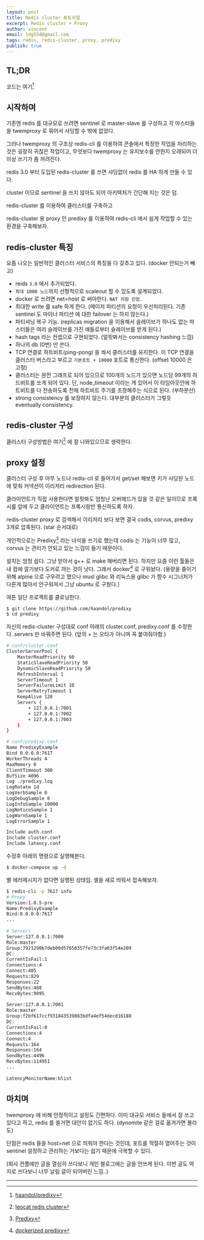 ```yaml
---
layout: post
title: Redis cluster 튜토리얼
excerpt: Redis cluster + Proxy
author: vincent
email: ldg55d@gmail.com
tags: redis, redis-cluster, proxy, predixy
publish: true
---
```


## TL;DR

코드는 여기[^1]

## 시작하며

기존엔 redis 를 대규모로 쓰려면 sentinel 로 master-slave 를 구성하고 각 마스터들을 twemproxy 로 묶어서 샤딩할 수 밖에 없었다.

그러나 twemproxy 의 구조상 redis-cli 를 이용하여 콘솔에서 특정한 작업을 처리하는 것은 굉장히 귀찮은 작업이고, 무엇보다 twemproxy 는 유지보수를 안한지 오래되어 더 이상 쓰기가 좀 꺼려진다.

redis 3.0 부터 도입된 redis-cluster 를 쓰면 샤딩없이 redis 를 HA 하게 만들 수 있다.

cluster 이므로 sentinel 을 쓰지 않아도 되어 아키텍처가 간단해 지는 것은 덤.

redis-cluster 를 이용하여 클러스터를 구축하고 

redis-cluster 용 proxy 인 predixy 를 이용하여 redis-cli 에서 쉽게 작업할 수 있는 환경을 구축해보자.

## redis-cluster 특징

요즘 나오는 일반적인 클러스터 서비스의 특징을 다 갖추고 있다. (docker 안되는거 빼고)

- reids `3.0` 에서 추가되었다.
- `최대 1000 노드`까지 선형적으로 scaleout 할 수 있도록 설계되었다.
- docker 로 쓰려면 net=host 로 써야한다. `NAT 지원 안함.`
- 최대한 write 를 safe 하게 한다. (메이저 파티션의 요청이 우선처리된다. 기존 sentinel 도 마이너 파티션 에 대한 failover 는 하지 않는다.)
- 파티셔닝 복구 기능. (replicas migration 을 이용해서 슬레이브가 하나도 없는 마스터들은 여러 슬레이브를 가진 애들로부터 슬레이브를 받게 된다.)
- hash tags 라는 컨셉으로 구현되었다. (얼핏봐서는 consistency hashing 느낌)
- 하나의 db (0번) 만 쓴다.
- TCP 연결로 하트비트(ping-pong) 을 쏴서 클러스터를 유지한다. 이 TCP 연결을 클러스터 버스라고 부르고 `기본포트 + 10000` 포트로 통신한다. (offset 10000 은 고정)
- 클러스터는 완전 그래프로 되어 있으므로 100개의 노드가 있으면 노드당 99개의 하드비트를 쏘게 되어 있다. 단, node_timeout 이라는 게 있어서 이 타임아웃안에 하트비트를 다 전송하도록 전체 하트비트 주기를 조정해주는 식으로 된다. (부하분산)
- strong consistency 를 보장하지 않는다. 대부분의 클러스터가 그렇듯 eventually consistency.

## redis-cluster 구성

클러스터 구성방법은 여기[^2] 에 잘 나와있으므로 생략한다.

## proxy 설정

클러스터 구성 후 아무 노드나 redis-cli 로 들어가서 get/set 해보면 키가 샤딩된 노드에 맞춰 커넥션이 이리저리 redirection 된다.

클라이언트가 직접 사용한다면 얼핏봐도 엄청난 오버헤드가 있을 것 같은 일이므로 프록시를 앞에 두고 클라이언트는 프록시랑만 통신하도록 하자.

redis-cluster proxy 로 검색해서 이리저리 보다 보면 결국 codis, corvus, predixy 3개로 압축된다. (star 순서대로)

개인적으로는 Predixy[^3] 라는 녀석을 쓰기로 했는데 codis 는 기능이 너무 많고, corvus 는 관리가 안되고 있는 느낌이 들기 때문이다.

설치는 엄청 쉽다. 그냥 받아서 g++ 로 make 해버리면 된다. 하지만 요즘 이런 툴들은 내 컴에 깔기보다 도커로 까는 것이 낫다. 그래서 docker[^4] 로 구워놨다.
(용량을 줄이기 위해 alpine 으로 구우려고 했으나 musl glibc 와 리눅스용 glibc 가 함수 시그너처가 다른게 많아서 안구워져서 그냥 ubuntu 로 구웠다.)

여튼 일단 프로젝트를 클로닝한다.

```bash
$ git clone https://github.com/haandol/predixy
$ cd predixy
```

자신의 redis-cluster 구성대로 conf 아래의 cluster.conf, predixy.conf 를 수정한다.
servers 만 바꿔주면 된다. (앞의 + 는 오타가 아니며 꼭 붙여줘야함.)

```bash
# conf/cluster.conf
ClusterServerPool {
    MasterReadPriority 60
    StaticSlaveReadPriority 50
    DynamicSlaveReadPriority 50
    RefreshInterval 1
    ServerTimeout 1
    ServerFailureLimit 10
    ServerRetryTimeout 1
    KeepAlive 120
    Servers {
        + 127.0.0.1:7001
        + 127.0.0.1:7002
        + 127.0.0.1:7003
    }
}

# conf/predixy.conf
Name PredixyExample
Bind 0.0.0.0:7617
WorkerThreads 4
MaxMemory 0
ClientTimeout 300
BufSize 4096
Log ./predixy.log
LogRotate 1d
LogVerbSample 0
LogDebugSample 0
LogInfoSample 10000
LogNoticeSample 1
LogWarnSample 1
LogErrorSample 1

Include auth.conf
Include cluster.conf
Include latency.conf
```

수정후 아래의 명령으로 실행해본다.

```bash
$ docker-compose up -d
```

별 에러메시지가 없다면 실행된 상태임. 셸을 새로 띄워서 접속해보자.

```bash
$ redis-cli -p 7617 info
# Proxy
Version:1.0.5-pre
Name:PredixyExample
Bind:0.0.0.0:7617
...
 
# Servers
Server:127.0.0.1:7000
Role:master
Group:7921290b7deb00d57650357fe73c3fa03f54e209
DC:
CurrentIsFail:1
Connections:4
Connect:405
Requests:829
Responses:22
SendBytes:488
RecvBytes:9095
 
Server:127.0.0.1:7001
Role:master
Group:f2bf617ccf931843539083bdfa4ef54decd16188
DC:
CurrentIsFail:0
Connections:4
Connect:4
Requests:164
Responses:164
SendBytes:4496
RecvBytes:114951
...
 
LatencyMonitorName:blist
```

## 마치며

twemproxy 에 비해 안정적이고 설정도 간편하다. 이미 대규모 서비스 들에서 잘 쓰고 있다고 하고, redis 를 쓸거면 대안이 없기도 하다. (dynomite 같은 걸로 옮겨가면 몰라도)

단점은 redis 들을 host=net 으로 띄워야 한다는 것인데, 포트를 적절히 열어주는 것이 sentinel 설정하고 관리하는 거보다는 쉽기 때문에 극복할 수 있다.

(회사 컨플에만 글을 열심히 쓰다보니 개인 블로그에는 글을 안쓰게 된다. 이번 글도 억지로 쓰다보니 너무 날림 글이 되어버린 느낌..)

----

[^1]: [haandol/predixy](https://github.com/haandol/predixy)
[^2]: [leocat redis cluster](http://blog.leocat.kr/notes/2017/11/07/redis-simple-cluster)
[^3]: [Predixy](https://github.com/joyieldInc/predixy)
[^4]: [dockerized predixy](https://hub.docker.com/r/haandol/predixy/)